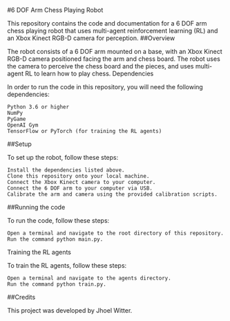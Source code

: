#6 DOF Arm Chess Playing Robot

This repository contains the code and documentation for a 6 DOF arm chess playing robot that uses multi-agent reinforcement learning (RL) and an Xbox Kinect RGB-D camera for perception.
##Overview

The robot consists of a 6 DOF arm mounted on a base, with an Xbox Kinect RGB-D camera positioned facing the arm and chess board. The robot uses the camera to perceive the chess board and the pieces, and uses multi-agent RL to learn how to play chess.
Dependencies

In order to run the code in this repository, you will need the following dependencies:

    Python 3.6 or higher
    NumPy
    PyGame
    OpenAI Gym
    TensorFlow or PyTorch (for training the RL agents)

##Setup

To set up the robot, follow these steps:

    Install the dependencies listed above.
    Clone this repository onto your local machine.
    Connect the Xbox Kinect camera to your computer.
    Connect the 6 DOF arm to your computer via USB.
    Calibrate the arm and camera using the provided calibration scripts.

##Running the code

To run the code, follow these steps:

    Open a terminal and navigate to the root directory of this repository.
    Run the command python main.py.

Training the RL agents

To train the RL agents, follow these steps:

    Open a terminal and navigate to the agents directory.
    Run the command python train.py.

##Credits

This project was developed by Jhoel Witter.
